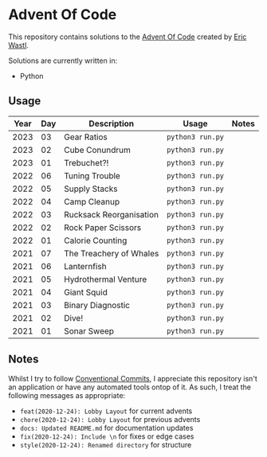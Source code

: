 # Advent Of Code

This repository contains solutions to the [Advent Of Code](https://adventofcode.com/) created by [Eric Wastl](http://was.tl/).

Solutions are currently written in:

- Python

## Usage

| **Year** | **Day** | **Description**         | **Usage**        | **Notes** |
|----------|---------|-------------------------|------------------|-----------|
| 2023     | 03      | Gear Ratios             | `python3 run.py` |           |
| 2023     | 02      | Cube Conundrum          | `python3 run.py` |           |
| 2023     | 01      | Trebuchet?!             | `python3 run.py` |           |
| 2022     | 06      | Tuning Trouble          | `python3 run.py` |           |
| 2022     | 05      | Supply Stacks           | `python3 run.py` |           |
| 2022     | 04      | Camp Cleanup            | `python3 run.py` |           |
| 2022     | 03      | Rucksack Reorganisation | `python3 run.py` |           |
| 2022     | 02      | Rock Paper Scissors     | `python3 run.py` |           |
| 2022     | 01      | Calorie Counting        | `python3 run.py` |           |
| 2021     | 07      | The Treachery of Whales | `python3 run.py` |           |
| 2021     | 06      | Lanternfish             | `python3 run.py` |           |
| 2021     | 05      | Hydrothermal Venture    | `python3 run.py` |           |
| 2021     | 04      | Giant Squid             | `python3 run.py` |           |
| 2021     | 03      | Binary Diagnostic       | `python3 run.py` |           |
| 2021     | 02      | Dive!                   | `python3 run.py` |           |
| 2021     | 01      | Sonar Sweep             | `python3 run.py` |           |

## Notes

Whilst I try to follow [Conventional Commits](https://www.conventionalcommits.org/en/v1.0.0/), I appreciate this repository isn't an application or have any automated tools ontop of it. As such, I treat the following messages as appropriate:

- `feat(2020-12-24): Lobby Layout` for current advents
- `chore(2020-12-24): Lobby Layout` for previous advents
- `docs: Updated README.md` for documentation updates
- `fix(2020-12-24): Include \n` for fixes or edge cases
- `style(2020-12-24): Renamed directory` for structure

